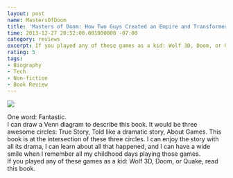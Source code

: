 ```yaml
---
layout: post
name: MastersOfDoom
title: 'Masters of Doom: How Two Guys Created an Empire and Transformed Pop Culture'
time: 2013-12-27 20:52:00.001000000 -07:00
category: reviews
excerpt: If you played any of these games as a kid: Wolf 3D, Doom, or Quake, read this book.
rating: 5
tags:
- Biography
- Tech
- Non-fiction
- Book Review
---
```

<img class="imageOnRight" src="{{ site.reviewsImagesFolder }}{{ page.name }}/MastersOfDoomCover.jpg">

<div class="stars" title="{{ page.rating }} Stars" data-percent="{{ page.rating }}"></div>

One word: Fantastic.  
I can draw a Venn diagram to describe this book. It would be three awesome circles: True Story, Told like a dramatic story, About Games. This book is at the intersection of these three circles. I can enjoy the story with all its drama, I can learn about all that happened, and I can have a wide smile when I remember all my childhood days playing those games.  
If you played any of these games as a kid: Wolf 3D, Doom, or Quake, read this book.  
